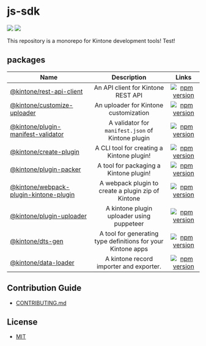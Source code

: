 # js-sdk

[![](https://github.com/kintone/js-sdk/workflows/test/badge.svg)](https://github.com/kintone/js-sdk/actions?workflow=test)
[![](https://github.com/kintone/js-sdk/workflows/lint/badge.svg)](https://github.com/kintone/js-sdk/actions?workflow=lint)

This repository is a monorepo for Kintone development tools!
Test!

## packages

| Name                                                       |              Description              |                                                                  Links                                                                   |
| ---------------------------------------------------------- | :-----------------------------------: | :--------------------------------------------------------------------------------------------------------------------------------------: |
| [@kintone/rest-api-client](packages/rest-api-client)       |  An API client for Kintone REST API   |    [![npm version](https://badge.fury.io/js/%40kintone%2Frest-api-client.svg)](https://badge.fury.io/js/%40kintone%2Frest-api-client)    |
| [@kintone/customize-uploader](packages/customize-uploader) | An uploader for Kintone customization | [![npm version](https://badge.fury.io/js/%40kintone%2Fcustomize-uploader.svg)](https://badge.fury.io/js/%40kintone%2Fcustomize-uploader) |
| [@kintone/plugin-manifest-validator](packages/plugin-manifest-validator) | A validator for `manifest.json` of Kintone plugin | [![npm version](https://badge.fury.io/js/%40kintone%2Fplugin-manifest-validator.svg)](https://badge.fury.io/js/%40kintone%2Fplugin-manifest-validator) |
| [@kintone/create-plugin](packages/create-plugin) | A CLI tool for creating a Kintone plugin! | [![npm version](https://badge.fury.io/js/%40kintone%2Fcreate-plugin.svg)](https://badge.fury.io/js/%40kintone%2Fcreate-plugin) |
| [@kintone/plugin-packer](packages/plugin-packer) | A tool for packaging a Kintone plugin! | [![npm version](https://badge.fury.io/js/%40kintone%2Fplugin-packer.svg)](https://badge.fury.io/js/%40kintone%2Fplugin-packer) |
| [@kintone/webpack-plugin-kintone-plugin](packages/webpack-plugin-kintone-plugin) | A webpack plugin to create a plugin zip of Kintone | [![npm version](https://badge.fury.io/js/%40kintone%2Fwebpack-plugin-kintone-plugin.svg)](https://badge.fury.io/js/%40kintone%2Fwebpack-plugin-kintone-plugin) |
| [@kintone/plugin-uploader](packages/plugin-uploader) | A kintone plugin uploader using puppeteer | [![npm version](https://badge.fury.io/js/%40kintone%2Fplugin-uploader.svg)](https://badge.fury.io/js/%40kintone%2Fplugin-uploader) |
| [@kintone/dts-gen](packages/dts-gen) | A tool for generating type definitions for your Kintone apps | [![npm version](https://badge.fury.io/js/%40kintone%2Fdts-gen.svg)](https://badge.fury.io/js/%40kintone%2Fdts-gen) |
| [@kintone/data-loader](packages/data-loader) | A kintone record importer and exporter. | [![npm version](https://badge.fury.io/js/%40kintone%2Fdata-loader.svg)](https://badge.fury.io/js/%40kintone%2Fdata-loader) |

## Contribution Guide

- [CONTRIBUTING.md](CONTRIBUTING.md)

## License

- [MIT](LICENSE)
